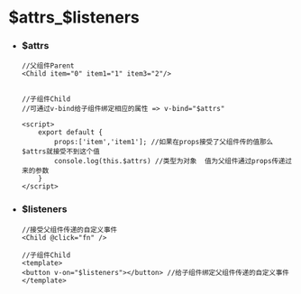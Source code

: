# $attrs_$listeners

* ### $attrs

  ```vue
  //父组件Parent
  <Child item="0" item1="1" item3="2"/>
  
  
  //子组件Child
  //可通过v-bind给子组件绑定相应的属性 => v-bind="$attrs"
  
  <script>
      export default {
          props:['item','item1']; //如果在props接受了父组件传的值那么$attrs就接受不到这个值
          console.log(this.$attrs) //类型为对象  值为父组件通过props传递过来的参数
      }
  </script>
  
  ```

  

* ### $listeners

  ```vue
  //接受父组件传递的自定义事件
  <Child @click="fn" />
  
  //子组件Child
  <template>
  <button v-on="$listeners"></button> //给子组件绑定父组件传递的自定义事件
  </template>
  ```

  